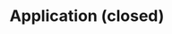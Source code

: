 ---
title: Application (closed)
redirect_to: https://dschool.stanford.edu/classes/designing-machine-learning
menu: true
order: 4
---
